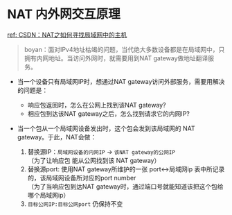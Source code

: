 # NAT 内外网交互原理  
[ref: CSDN：NAT之如何寻找局域网中的主机](https://blog.csdn.net/xitong2012/article/details/22065951)  

> boyan：面对IPv4地址枯竭的问题，当代绝大多数设备都是在局域网中，只拥有内网地址。当访问外网时，就需要用到NAT gateway做地址翻译服务。

- 当一个设备只有局域网IP时，想通过NAT gateway访问外部服务，需要用解决的问题是：  
  - 响应包返回时，怎么在公网上找到该NAT gateway?   
  - 相应包到达该NAT gateway之后，怎么找到请求它的内网IP?

- 当一个包从一个局域网设备发出时，这个包会发到该局域网的 NAT gateway。于此，NAT会做：
  1. 替换源IP：`局域网设备的内网IP` -> `该NAT gateway的公网IP`  
    （为了让响应包 能从公网找到该 NAT gateway）  
  2. 替换源port: 使用NAT gateway所维护的一张 port<->局域网ip 表中所记录的，该局域网设备所对应的port number  
    （为了当响应包到达NAT gateway时，通过端口号就能知道该把这个包给哪个局域网ip）  
  3. `目标公网IP:目标公网port` 仍保持不变  


